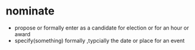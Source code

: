 # nominate
* propose or formally enter as a candidate for election or for an hour or award
* specify(something) formally ,typcially  the date or place for an event
 
